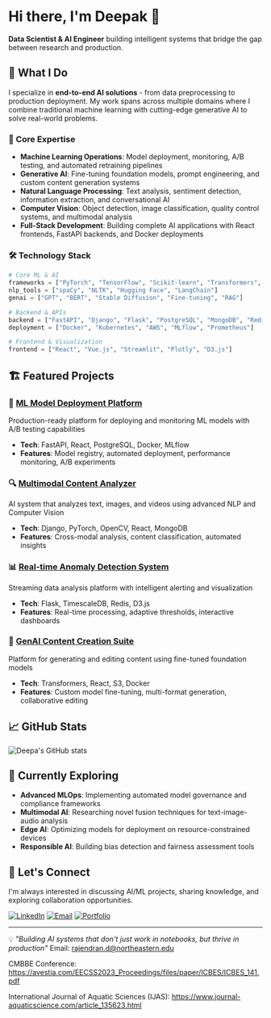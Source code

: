 # Hi there, I'm Deepak 👋

**Data Scientist & AI Engineer** building intelligent systems that bridge the gap between research and production.

## 🚀 What I Do

I specialize in **end-to-end AI solutions** - from data preprocessing to production deployment. My work spans across multiple domains where I combine traditional machine learning with cutting-edge generative AI to solve real-world problems.

### 🎯 Core Expertise
- **Machine Learning Operations**: Model deployment, monitoring, A/B testing, and automated retraining pipelines
- **Generative AI**: Fine-tuning foundation models, prompt engineering, and custom content generation systems  
- **Natural Language Processing**: Text analysis, sentiment detection, information extraction, and conversational AI
- **Computer Vision**: Object detection, image classification, quality control systems, and multimodal analysis
- **Full-Stack Development**: Building complete AI applications with React frontends, FastAPI backends, and Docker deployments

### 🛠️ Technology Stack
```python
# Core ML & AI
frameworks = ["PyTorch", "TensorFlow", "Scikit-learn", "Transformers", "OpenCV"]
nlp_tools = ["spaCy", "NLTK", "Hugging Face", "LangChain"]
genai = ["GPT", "BERT", "Stable Diffusion", "Fine-tuning", "RAG"]

# Backend & APIs  
backend = ["FastAPI", "Django", "Flask", "PostgreSQL", "MongoDB", "Redis"]
deployment = ["Docker", "Kubernetes", "AWS", "MLflow", "Prometheus"]

# Frontend & Visualization
frontend = ["React", "Vue.js", "Streamlit", "Plotly", "D3.js"]
```

## 🏗️ Featured Projects

### 🤖 [ML Model Deployment Platform](link-to-repo)
Production-ready platform for deploying and monitoring ML models with A/B testing capabilities
- **Tech**: FastAPI, React, PostgreSQL, Docker, MLflow
- **Features**: Model registry, automated deployment, performance monitoring, A/B experiments

### 🔍 [Multimodal Content Analyzer](link-to-repo)  
AI system that analyzes text, images, and videos using advanced NLP and Computer Vision
- **Tech**: Django, PyTorch, OpenCV, React, MongoDB
- **Features**: Cross-modal analysis, content classification, automated insights

### 📊 [Real-time Anomaly Detection System](link-to-repo)
Streaming data analysis platform with intelligent alerting and visualization
- **Tech**: Flask, TimescaleDB, Redis, D3.js
- **Features**: Real-time processing, adaptive thresholds, interactive dashboards

### 🎨 [GenAI Content Creation Suite](link-to-repo)
Platform for generating and editing content using fine-tuned foundation models
- **Tech**: Transformers, React, S3, Docker
- **Features**: Custom model fine-tuning, multi-format generation, collaborative editing

## 📈 GitHub Stats

![Deepa's GitHub stats](https://github-readme-stats.vercel.app/api?username=deepakrajaR&show_icons=true&theme=dark)

## 🌱 Currently Exploring
- **Advanced MLOps**: Implementing automated model governance and compliance frameworks
- **Multimodal AI**: Researching novel fusion techniques for text-image-audio analysis  
- **Edge AI**: Optimizing models for deployment on resource-constrained devices
- **Responsible AI**: Building bias detection and fairness assessment tools

## 🤝 Let's Connect

I'm always interested in discussing AI/ML projects, sharing knowledge, and exploring collaboration opportunities.

[![LinkedIn](https://img.shields.io/badge/LinkedIn-0077B5?style=for-the-badge&logo=linkedin&logoColor=white)](your-linkedin-url)
[![Email](https://img.shields.io/badge/Email-D14836?style=for-the-badge&logo=gmail&logoColor=white)](mailto:your-email@example.com)
[![Portfolio](https://img.shields.io/badge/Portfolio-000000?style=for-the-badge&logo=About.me&logoColor=white)](your-portfolio-url)

---

💡 *"Building AI systems that don't just work in notebooks, but thrive in production"*
Email: [rajendran.d@northeastern.edu](url)

CMBBE Conference: https://avestia.com/EECSS2023_Proceedings/files/paper/ICBES/ICBES_141.pdf

International Journal of Aquatic Sciences (IJAS): https://www.journal-aquaticscience.com/article_135623.html
